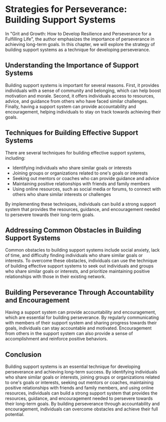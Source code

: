 Strategies for Perseverance: Building Support Systems
==============================================================

In "Grit and Growth: How to Develop Resilience and Perseverance for a Fulfilling Life", the author emphasizes the importance of perseverance in achieving long-term goals. In this chapter, we will explore the strategy of building support systems as a technique for developing perseverance.

Understanding the Importance of Support Systems
-----------------------------------------------

Building support systems is important for several reasons. First, it provides individuals with a sense of community and belonging, which can help boost motivation and morale. Second, it offers individuals access to resources, advice, and guidance from others who have faced similar challenges. Finally, having a support system can provide accountability and encouragement, helping individuals to stay on track towards achieving their goals.

Techniques for Building Effective Support Systems
-------------------------------------------------

There are several techniques for building effective support systems, including:

* Identifying individuals who share similar goals or interests
* Joining groups or organizations related to one's goals or interests
* Seeking out mentors or coaches who can provide guidance and advice
* Maintaining positive relationships with friends and family members
* Using online resources, such as social media or forums, to connect with others who share similar interests or challenges

By implementing these techniques, individuals can build a strong support system that provides the resources, guidance, and encouragement needed to persevere towards their long-term goals.

Addressing Common Obstacles in Building Support Systems
-------------------------------------------------------

Common obstacles to building support systems include social anxiety, lack of time, and difficulty finding individuals who share similar goals or interests. To overcome these obstacles, individuals can use the technique of building effective support systems to seek out individuals and groups who share similar goals or interests, and prioritize maintaining positive relationships with those in their existing network.

Building Perseverance Through Accountability and Encouragement
--------------------------------------------------------------

Having a support system can provide accountability and encouragement, which are essential for building perseverance. By regularly communicating with members of their support system and sharing progress towards their goals, individuals can stay accountable and motivated. Encouragement from others in the support system can also provide a sense of accomplishment and reinforce positive behaviors.

Conclusion
----------

Building support systems is an essential technique for developing perseverance and achieving long-term success. By identifying individuals who share similar goals or interests, joining groups or organizations related to one's goals or interests, seeking out mentors or coaches, maintaining positive relationships with friends and family members, and using online resources, individuals can build a strong support system that provides the resources, guidance, and encouragement needed to persevere towards their long-term goals. By building perseverance through accountability and encouragement, individuals can overcome obstacles and achieve their full potential.
